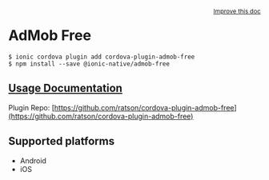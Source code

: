<a style="float:right;font-size:12px;" href="http://github.com/ionic-team/ionic-native/edit/master/src/@ionic-native/plugins/admob-free/index.ts#L64">
  Improve this doc
</a>

# AdMob Free

```
$ ionic cordova plugin add cordova-plugin-admob-free
$ npm install --save @ionic-native/admob-free
```

## [Usage Documentation](https://ionicframework.com/docs/native/admob-free/)

Plugin Repo: [https://github.com/ratson/cordova-plugin-admob-free](https://github.com/ratson/cordova-plugin-admob-free)



## Supported platforms
- Android
- iOS



